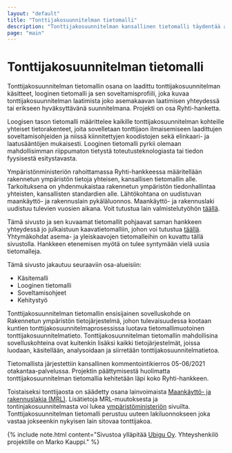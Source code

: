 ```yaml
---
layout: "default"
title: "Tonttijakosuunnitelman tietomalli"
description: "Tonttijakosuunnitelman kansallinen tietomalli täydentää aiempia kaavatietomalleja"
page: "main"
---
```

# Tonttijakosuunnitelman tietomalli

Tonttijakosuunnitelman tietomallin osana on laadittu tonttijakosuunnitelman käsitteet, looginen tietomalli ja sen soveltamisprofiili, joka kuvaa tonttijakosuunnitelman laatimista joko asemakaavan laatimisen yhteydessä tai erikseen hyväksyttävänä suunnitelmana. Projekti on osa Ryhti-hanketta. 

Loogisen tason tietomalli määrittelee kaikille tonttijakosuunnitelman kohteille yhteiset tietorakenteet, joita sovelletaan tonttijaon ilmaisemiseen laadittujen soveltamisohjeiden ja niissä kiinnitettyjen koodistojen sekä elinkaari- ja laatusääntöjen mukaisesti. Looginen tietomalli pyrkii olemaan mahdollisimman riippumaton tietystä toteutusteknologiasta tai tiedon fyysisestä esitystavasta.

Ympäristönministeriön rahoittamassa Ryhti-hankkeessa määritellään rakennetun ympäristön tietoja yhteisen, kansallisen tietomallin alle. Tarkoituksena on yhdenmukaistaa rakennetun ympäristön tiedonhallintaa yhteisten, kansallisten standardien alle. Lähtökohtana on uudistuvan maankäyttö- ja rakennuslain pykäläluonnos. Maankäyttö- ja rakennuslaki uudistuu tulevien vuosien aikana. Voit tutustua lain valmistelutyöhön [täällä](https://www.mrluudistus.fi).

Tämä sivusto ja sen kuvaamat tietomallit pohjaavat saman hankkeen yhteydessä jo julkaistuun kaavatietomalliin, johon voi tutustua [täällä](https://kaavatietomalli.fi/). Yhtymäkohdat asema- ja yleiskaavojen tietomalleihin on kuvattu tällä sivustolla. Hankkeen etenemisen myötä on tulee syntymään vielä uusia tietomalleja.

Tämä sivusto jakautuu seuraaviin osa-alueisiin:
- Käsitemalli
- Looginen tietomalli
- Soveltamisohjeet
- Kehitystyö

Tonttijakosuunnitelman tietomallin ensisijainen sovelluskohde on Rakennetun ympäristön tietojärjestelmä, johon tulevaisuudessa kootaan kuntien tonttijakosuunnitelmaprosessissa luotava tietomallimuotoinen tonttijakosuunnitelmatieto. Tonttijakosuunnitelman tietomallin mahdollisina sovelluskohteina ovat kuitenkin lisäksi kaikki tietojärjestelmät, joissa luodaan, käsitellään, analysoidaan ja siirretään tonttijakosuunnitelmatietoa.

Tietomallista järjestettiin kansallinen kommentointikierros 05-06/2021 otakantaa-palvelussa. Projektin päättymisestä huolimatta tonttijakosuunnitelman tietomallia kehitetään läpi koko Ryhti-hankkeen.

Toistaiseksi tonttijaosta on säädetty osana lainvoimaista [Maankäyttö- ja rakennuslakia (MRL)](https://www.finlex.fi/fi/laki/ajantasa/1999/19990132). Lisätietoja MRL-muutoksesta ja tontinjakosuunnitelmasta voi lukea [ympäristöministeriön](https://ym.fi/fi/ryhti) sivuilta. Tonttijakosuunnitelman tietomalli perustuu uuteen lakiluonnokseen joka vastaa jokseenkin nykyisen lain sitovaa tonttijakoa. 

{% include note.html content="Sivustoa ylläpitää [Ubigu Oy](https://www.ubigu.fi). Yhteyshenkilö projektille on Marko Kauppi." %}
